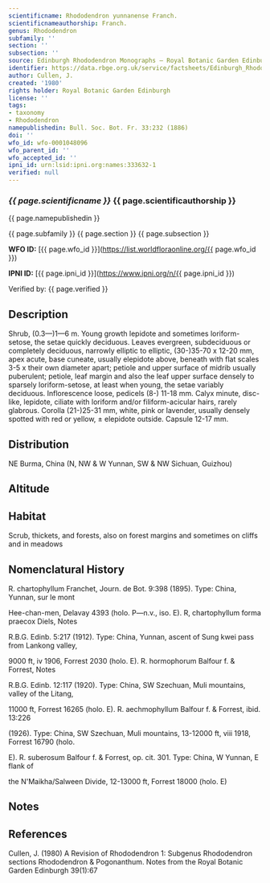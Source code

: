 ```yaml
---
scientificname: Rhododendron yunnanense Franch.
scientificnameauthorship: Franch.
genus: Rhododendron
subfamily: ''
section: ''
subsection: ''
source: Edinburgh Rhododendron Monographs – Royal Botanic Garden Edinburgh
identifier: https://data.rbge.org.uk/service/factsheets/Edinburgh_Rhododendron_Monographs.xhtml
author: Cullen, J.
created: '1980'
rights holder: Royal Botanic Garden Edinburgh
license: ''
tags:
- taxonomy
- Rhododendron
namepublishedin: Bull. Soc. Bot. Fr. 33:232 (1886)
doi: ''
wfo_id: wfo-0001048096
wfo_parent_id: ''
wfo_accepted_id: ''
ipni_id: urn:lsid:ipni.org:names:333632-1
verified: null
---
```

### _{{ page.scientificname }}_ {{ page.scientificauthorship }}
 {{ page.namepublishedin }}

{{ page.subfamily }} {{ page.section }} {{ page.subsection }}

**WFO ID:** [{{ page.wfo_id }}](https://list.worldfloraonline.org/{{ page.wfo_id }})

**IPNI ID:** [{{ page.ipni_id }}](https://www.ipni.org/n/{{ page.ipni_id }})

Verified by: {{ page.verified }}



## Description
Shrub, (0.3—)1—6 m. Young growth lepidote and sometimes loriform-setose, the setae quickly deciduous. Leaves evergreen, subdeciduous or completely deciduous, narrowly elliptic to elliptic, (30-)35-70 x 12-20 mm, apex acute, base cuneate, usually elepidote above, beneath with flat scales 3-5 x their own diameter apart; petiole and upper surface of midrib usually puberulent; petiole, leaf margin and also the leaf upper surface densely to sparsely loriform-setose, at least when young, the setae variably deciduous. Inflorescence loose, pedicels (8-) 11-18 mm. Calyx minute, disc-like, lepidote, ciliate with loriform and/or filiform-acicular hairs, rarely glabrous. Corolla (21-)25-31 mm, white, pink or lavender, usually densely spotted with red or yellow, ± elepidote outside. Capsule 12-17 mm.

## Distribution
NE Burma, China (N, NW & W Yunnan, SW & NW Sichuan, Guizhou)

## Altitude


## Habitat
Scrub, thickets, and forests, also on forest margins and sometimes on cliffs and in meadows

## Nomenclatural History
R. chartophyllum Franchet, Journ. de Bot. 9:398 (1895). Type: China, Yunnan, sur le mont

   Hee-chan-men, Delavay 4393 (holo. P—n.v., iso. E). R, chartophyllum forma praecox Diels, Notes

   R.B.G. Edinb. 5:217 (1912). Type: China, Yunnan, ascent of Sung kwei pass from Lankong valley,

   9000 ft, iv 1906, Forrest 2030 (holo. E). R. hormophorum Balfour f. & Forrest, Notes

   R.B.G. Edinb. 12:117 (1920). Type: China, SW Szechuan, Muli mountains, valley of the Litang,

   11000 ft, Forrest 16265 (holo. E). R. aechmophyllum Balfour f. & Forrest, ibid. 13:226

   (1926). Type: China, SW Szechuan, Muli mountains, 13-12000 ft, viii 1918, Forrest 16790 (holo.

   E). R. suberosum Balfour f. & Forrest, op. cit. 301. Type: China, W Yunnan, E flank of

   the N'Maikha/Salween Divide, 12-13000 ft, Forrest 18000 (holo. E)
                       
## Notes


## References

Cullen, J. (1980) A Revision of Rhododendron 1: Subgenus Rhododendron sections Rhododendron & Pogonanthum. Notes from the Royal Botanic Garden Edinburgh 39(1):67
